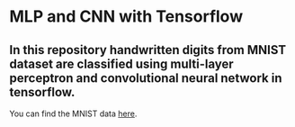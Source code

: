 # MLP and CNN with Tensorflow

<!-- You can find the html outpu [here](https://saebragani.github.io/). -->

## In this repository handwritten digits from MNIST dataset are classified using multi-layer perceptron and convolutional neural network in tensorflow.
You can find the MNIST data [here](http://yann.lecun.com/exdb/mnist/).

